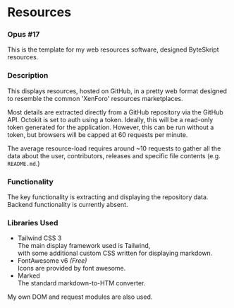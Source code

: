Resources
=====

### Opus #17

This is the template for my web resources software, designed ByteSkript resources.

### Description

This displays resources, hosted on GitHub, in a pretty web format designed to resemble the common 'XenForo' resources marketplaces.

Most details are extracted directly from a GitHub repository via the GitHub API.
Octokit is set to auth using a token. Ideally, this will be a read-only token generated for the application.
However, this can be run without a token, but browsers will be capped at 60 requests per minute.

The average resource-load requires around ~10 requests to gather all the data about the user, contributors, releases and specific file contents (e.g. `README.md`.)

### Functionality

The key functionality is extracting and displaying the repository data.
Backend functionality is currently absent.

### Libraries Used
- Tailwind CSS 3 \
  The main display framework used is Tailwind, \
  with some additional custom CSS written for displaying markdown.
- FontAwesome v6 *(Free)* \
  Icons are provided by font awesome.
- Marked \
  The standard markdown-to-HTM converter.

My own DOM and request modules are also used.
